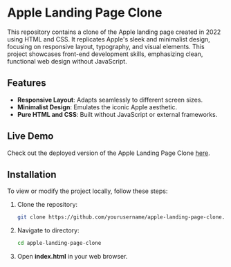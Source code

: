# Apple Landing Page Clone

This repository contains a clone of the Apple landing page created in 2022 using HTML and CSS. It replicates Apple's sleek and minimalist design, focusing on responsive layout, typography, and visual elements. This project showcases front-end development skills, emphasizing clean, functional web design without JavaScript.

## Features

- **Responsive Layout**: Adapts seamlessly to different screen sizes.
- **Minimalist Design**: Emulates the iconic Apple aesthetic.
- **Pure HTML and CSS**: Built without JavaScript or external frameworks.

## Live Demo

Check out the deployed version of the Apple Landing Page Clone [here](#).

## Installation

To view or modify the project locally, follow these steps:

1. Clone the repository:
   ```bash
   git clone https://github.com/yourusername/apple-landing-page-clone.git
2. Navigate to directory:
   ```bash
   cd apple-landing-page-clone
3. Open **index.html** in your web browser.
